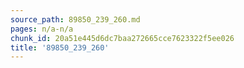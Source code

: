 ```yaml
---
source_path: 89850_239_260.md
pages: n/a-n/a
chunk_id: 20a51e445d6dc7baa272665cce7623322f5ee026
title: '89850_239_260'
---
```


